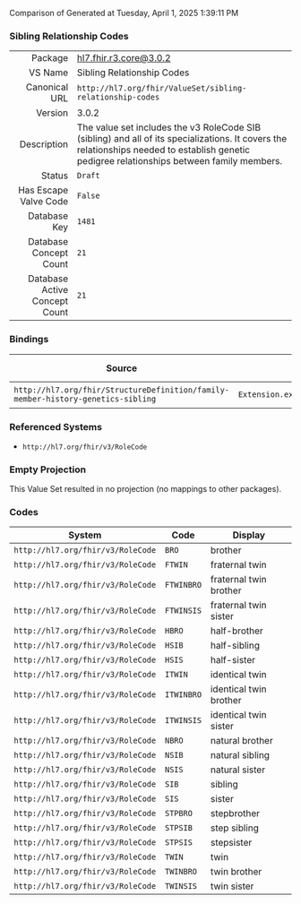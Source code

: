 Comparison of 
Generated at Tuesday, April 1, 2025 1:39:11 PM

### Sibling Relationship Codes

|      |     |
| ---: | --- |
| Package | hl7.fhir.r3.core@3.0.2 |
| VS Name | Sibling Relationship Codes |
| Canonical URL | `http://hl7.org/fhir/ValueSet/sibling-relationship-codes` |
| Version | 3.0.2 |
| Description | The value set includes the v3 RoleCode SIB (sibling) and all of its specializations.  It covers the relationships needed to establish genetic pedigree relationships between family members. |
| Status | `Draft` |
| Has Escape Valve Code | `False` |
| Database Key | `1481` |
| Database Concept Count | `21` |
| Database Active Concept Count | `21` |
### Bindings

| Source | Element | Binding | Strength | Element Short |
| ------ | ------- | ------- | -------- | ------------- |
| `http://hl7.org/fhir/StructureDefinition/family-member-history-genetics-sibling` | `Extension.extension.valueCodeableConcept` | `http://hl7.org/fhir/ValueSet/sibling-relationship-codes` | `Required` | Value of extension |

### Referenced Systems

* `http://hl7.org/fhir/v3/RoleCode`
### Empty Projection

This Value Set resulted in no projection (no mappings to other packages).

### Codes

| System | Code | Display |
| ------ | ---- | ------- |
| `http://hl7.org/fhir/v3/RoleCode` | `BRO` | brother |
| `http://hl7.org/fhir/v3/RoleCode` | `FTWIN` | fraternal twin |
| `http://hl7.org/fhir/v3/RoleCode` | `FTWINBRO` | fraternal twin brother |
| `http://hl7.org/fhir/v3/RoleCode` | `FTWINSIS` | fraternal twin sister |
| `http://hl7.org/fhir/v3/RoleCode` | `HBRO` | half-brother |
| `http://hl7.org/fhir/v3/RoleCode` | `HSIB` | half-sibling |
| `http://hl7.org/fhir/v3/RoleCode` | `HSIS` | half-sister |
| `http://hl7.org/fhir/v3/RoleCode` | `ITWIN` | identical twin |
| `http://hl7.org/fhir/v3/RoleCode` | `ITWINBRO` | identical twin brother |
| `http://hl7.org/fhir/v3/RoleCode` | `ITWINSIS` | identical twin sister |
| `http://hl7.org/fhir/v3/RoleCode` | `NBRO` | natural brother |
| `http://hl7.org/fhir/v3/RoleCode` | `NSIB` | natural sibling |
| `http://hl7.org/fhir/v3/RoleCode` | `NSIS` | natural sister |
| `http://hl7.org/fhir/v3/RoleCode` | `SIB` | sibling |
| `http://hl7.org/fhir/v3/RoleCode` | `SIS` | sister |
| `http://hl7.org/fhir/v3/RoleCode` | `STPBRO` | stepbrother |
| `http://hl7.org/fhir/v3/RoleCode` | `STPSIB` | step sibling |
| `http://hl7.org/fhir/v3/RoleCode` | `STPSIS` | stepsister |
| `http://hl7.org/fhir/v3/RoleCode` | `TWIN` | twin |
| `http://hl7.org/fhir/v3/RoleCode` | `TWINBRO` | twin brother |
| `http://hl7.org/fhir/v3/RoleCode` | `TWINSIS` | twin sister |
